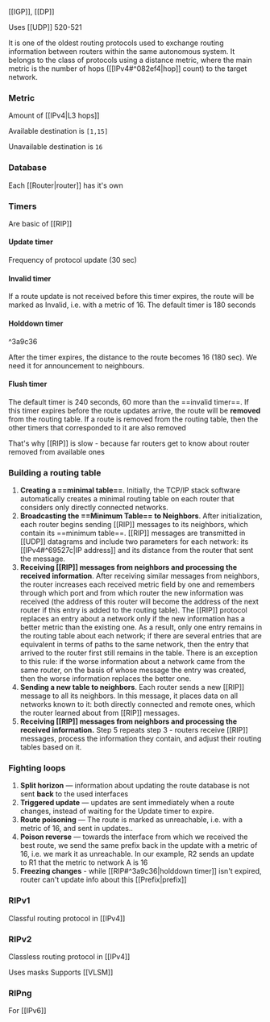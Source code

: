 [[IGP]], [[DP]]

Uses [[UDP]] 520-521

It is one of the oldest routing protocols used to exchange routing information between routers within the same autonomous system. It belongs to the class of protocols using a distance metric, where the main metric is the number of hops ([[IPv4#^082ef4|hop]] count) to the target network.

### Metric
Amount of [[IPv4|L3 hops]]

Available destination is `[1,15]`

Unavailable destination is `16` 

### Database
Each [[Router|router]] has it's own

### Timers
Are basic of [[RIP]]

#### Update timer
Frequency of protocol update (30 sec)

#### Invalid timer
If a route update is not received before this timer expires, the route will be marked as Invalid, i.e. with a metric of 16. The default timer is 180 seconds

#### Holddown timer

^3a9c36

After the timer expires, the distance to the route becomes 16 (180 sec). We need it for announcement to neighbours. 

#### Flush timer
The default timer is 240 seconds, 60 more than the ==invalid timer==. If this timer expires before the route updates arrive, the route will be **removed** from the routing table. If a route is removed from the routing table, then the other timers that corresponded to it are also removed

That's why [[RIP]] is slow - because far routers get to know about router removed from available ones



### Building a routing table
1) **Creating a ==minimal table==**. Initially, the TCP/IP stack software automatically creates a minimal routing table on each router that considers only directly connected networks.
2) **Broadcasting the ==Minimum Table== to Neighbors**. After initialization, each router begins sending [[RIP]] messages to its neighbors, which contain its ==minimum table==. [[RIP]] messages are transmitted in [[UDP]] datagrams and include two parameters for each network: its [[IPv4#^69527c|IP address]] and its distance from the router that sent the message.
3) **Receiving [[RIP]] messages from neighbors and processing the received information**. After receiving similar messages from neighbors, the router increases each received metric field by one and remembers through which port and from which router the new information was received (the address of this router will become the address of the next router if this entry is added to the routing table). The [[RIP]] protocol replaces an entry about a network only if the new information has a better metric than the existing one. As a result, only one entry remains in the routing table about each network; if there are several entries that are equivalent in terms of paths to the same network, then the entry that arrived to the router first still remains in the table. There is an exception to this rule: if the worse information about a network came from the same router, on the basis of whose message the entry was created, then the worse information replaces the better one.
4) **Sending a new table to neighbors**. Each router sends a new [[RIP]] message to all its neighbors. In this message, it places data on all networks known to it: both directly connected and remote ones, which the router learned about from [[RIP]] messages.
5) **Receiving [[RIP]] messages from neighbors and processing the received information.** Step 5 repeats step 3 - routers receive [[RIP]] messages, process the information they contain, and adjust their routing tables based on it.

### Fighting loops
1) **Split horizon** — information about updating the route database is not sent **back** to the used interfaces
2) **Triggered update** — updates are sent immediately when a route changes, instead of waiting for the Update timer to expire. 
3) **Route poisoning** — The route is marked as unreachable, i.e. with a metric of 16, and sent in updates.. 
4) **Poison reverse** — towards the interface from which we received the best route, we send the same prefix back in the update with a metric of 16, i.e. we mark it as unreachable. In our example, R2 sends an update to R1 that the metric to network A is 16 
5) **Freezing changes** - while [[RIP#^3a9c36|holddown timer]] isn't expired, router can't update info about this [[Prefix|prefix]]

### RIPv1
Classful routing protocol in [[IPv4]]

### RIPv2
Classless routing protocol in [[IPv4]]

Uses masks
Supports [[VLSM]]
### RIPng
For [[IPv6]]

